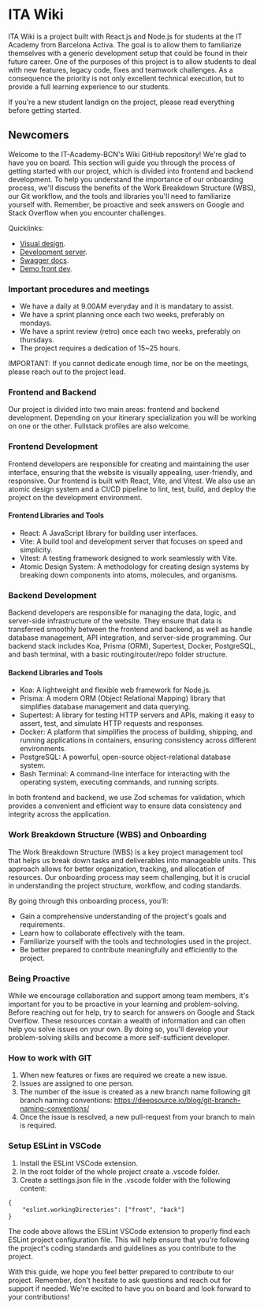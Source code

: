 # ITA Wiki


ITA Wiki is a project built with React.js and Node.js for students at the IT Academy from Barcelona Activa. The goal is to allow them to familiarize themselves with a generic development setup that could be found in their future career. One of the purposes of this project is to allow students to deal with new features, legacy code, fixes and teamwork challenges. As a consequence the priority is not only excellent technical execution, but to provide a full learning experience to our students.

If you're a new student landign on the project, please read everything before getting started.

## Newcomers

Welcome to the IT-Academy-BCN's Wiki GitHub repository! We're glad to have you on board. This section will guide you through the process of getting started with our project, which is divided into frontend and backend development. To help you understand the importance of our onboarding process, we'll discuss the benefits of the Work Breakdown Structure (WBS), our Git workflow, and the tools and libraries you'll need to familiarize yourself with. Remember, be proactive and seek answers on Google and Stack Overflow when you encounter challenges.

Quicklinks:

- <a href="https://www.figma.com/file/ScWpDKxEB3wEGbztXMSJO3/MVP-Wiki-IT-Academy">Visual design</a>.
- <a href="https://dev.itadirectory.eurecatacademy.org/">Development server</a>.
- <a href="https://dev.api.itadirectory.eurecatacademy.org/api/v1/api-docs">Swagger docs</a>.
- <a href="https://dev.itadirectory.eurecatacademy.org/">Demo front dev</a>.


### Important procedures and meetings

- We have a daily at 9.00AM everyday and it is mandatary to assist.
- We have a sprint planning once each two weeks, preferably on mondays.
- We have a sprint review (retro) once each two weeks, preferably on thursdays.
- The project requires a dedication of 15~25 hours.

IMPORTANT: If you cannot dedicate enough time, nor be on the meetings, please reach out to the project lead.

### Frontend and Backend

Our project is divided into two main areas: frontend and backend development. Depending on your itinerary specialization you will be working on one or the other. Fullstack profiles are also welcome.

### Frontend Development

Frontend developers are responsible for creating and maintaining the user interface, ensuring that the website is visually appealing, user-friendly, and responsive. Our frontend is built with React, Vite, and Vitest. We also use an atomic design system and a CI/CD pipeline to lint, test, build, and deploy the project on the development environment.

#### Frontend Libraries and Tools
* React: A JavaScript library for building user interfaces.
* Vite: A build tool and development server that focuses on speed and simplicity.
* Vitest: A testing framework designed to work seamlessly with Vite.
* Atomic Design System: A methodology for creating design systems by breaking down components into atoms, molecules, and organisms.

### Backend Development
Backend developers are responsible for managing the data, logic, and server-side infrastructure of the website. They ensure that data is transferred smoothly between the frontend and backend, as well as handle database management, API integration, and server-side programming. Our backend stack includes Koa, Prisma (ORM), Supertest, Docker, PostgreSQL, and bash terminal, with a basic routing/router/repo folder structure.

#### Backend Libraries and Tools
* Koa: A lightweight and flexible web framework for Node.js.
* Prisma: A modern ORM (Object Relational Mapping) library that simplifies database management and data querying.
* Supertest: A library for testing HTTP servers and APIs, making it easy to assert, test, and simulate HTTP requests and responses.
* Docker: A platform that simplifies the process of building, shipping, and running applications in containers, ensuring consistency across different environments.
* PostgreSQL: A powerful, open-source object-relational database system.
* Bash Terminal: A command-line interface for interacting with the operating system, executing commands, and running scripts.
  
In both frontend and backend, we use Zod schemas for validation, which provides a convenient and efficient way to ensure data consistency and integrity across the application.

### Work Breakdown Structure (WBS) and Onboarding
The Work Breakdown Structure (WBS) is a key project management tool that helps us break down tasks and deliverables into manageable units. This approach allows for better organization, tracking, and allocation of resources. Our onboarding process may seem challenging, but it is crucial in understanding the project structure, workflow, and coding standards.

By going through this onboarding process, you'll:

- Gain a comprehensive understanding of the project's goals and requirements.
- Learn how to collaborate effectively with the team.
- Familiarize yourself with the tools and technologies used in the project.
- Be better prepared to contribute meaningfully and efficiently to the project.

### Being Proactive
While we encourage collaboration and support among team members, it's important for you to be proactive in your learning and problem-solving. Before reaching out for help, try to search for answers on Google and Stack Overflow. These resources contain a wealth of information and can often help you solve issues on your own. By doing so, you'll develop your problem-solving skills and become a more self-sufficient developer.


### How to work with GIT

1. When new features or fixes are required we create a new issue.
2. Issues are assigned to one person.
3. The number of the issue is created as a new branch name following git branch naming conventions: https://deepsource.io/blog/git-branch-naming-conventions/
4. Once the issue is resolved, a new pull-request from your branch to main is required.

### Setup ESLint in VSCode
1. Install the ESLint VSCode extension.
2. In the root folder of the whole project create a .vscode folder.
3. Create a settings.json file in the .vscode folder with the following content:
```
{
    "eslint.workingDirectories": ["front", "back"]
}
```
The code above allows the ESLint VSCode extension to properly find each ESLint project configuration file. This will help ensure that you're following the project's coding standards and guidelines as you contribute to the project.

With this guide, we hope you feel better prepared to contribute to our project. Remember, don't hesitate to ask questions and reach out for support if needed. We're excited to have you on board and look forward to your contributions!
